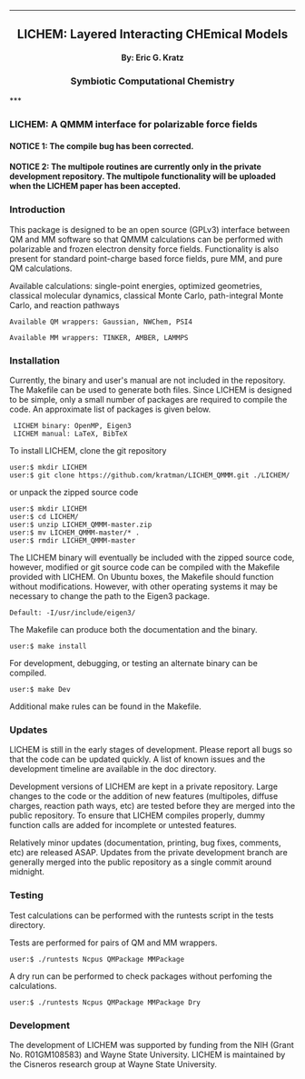 
[//]: # (Mixture of GitHub markdown and HTML. HTML is needed for formatting.)

***
<div align=center> <h2>
LICHEM: Layered Interacting CHEmical Models
</h2> </div>

<div align=center> <h4> By: Eric G. Kratz </h4> </div>

<div align=center> <h3> Symbiotic Computational Chemistry </h3> </div>
***

### LICHEM: A QMMM interface for polarizable force fields

<h4>
NOTICE 1: The compile bug has been corrected.
</h4>

<h4>
NOTICE 2: The multipole routines are currently only in the private
development repository. The multipole functionality will be uploaded when
the LICHEM paper has been accepted.
</h4>

### Introduction

This package is designed to be an open source (GPLv3) interface between QM
and MM software so that QMMM calculations can be performed with polarizable
and frozen electron density force fields. Functionality is also present for
standard point-charge based force fields, pure MM, and pure QM calculations.

Available calculations: single-point energies, optimized geometries, classical
molecular dynamics, classical Monte Carlo, path-integral Monte Carlo, and
reaction pathways
```
Available QM wrappers: Gaussian, NWChem, PSI4

Available MM wrappers: TINKER, AMBER, LAMMPS
```

### Installation

Currently, the binary and user's manual are not included in the repository.
The Makefile can be used to generate both files. Since LICHEM is designed to
be simple, only a small number of packages are required to compile the code.
An approximate list of packages is given below.
```
 LICHEM binary: OpenMP, Eigen3
 LICHEM manual: LaTeX, BibTeX
```

To install LICHEM, clone the git repository
```
user:$ mkdir LICHEM 
user:$ git clone https://github.com/kratman/LICHEM_QMMM.git ./LICHEM/
```

or unpack the zipped source code
```
user:$ mkdir LICHEM
user:$ cd LICHEM/
user:$ unzip LICHEM_QMMM-master.zip
user:$ mv LICHEM_QMMM-master/* .
user:$ rmdir LICHEM_QMMM-master
```

The LICHEM binary will eventually be included with the zipped source code,
however, modified or git source code can be compiled with the Makefile
provided with LICHEM. On Ubuntu boxes, the Makefile should function
without modifications. However, with other operating systems it may be
necessary to change the path to the Eigen3 package.
```
Default: -I/usr/include/eigen3/
```

The Makefile can produce both the documentation and the binary.
```
user:$ make install
```

For development, debugging, or testing an alternate binary can be compiled.
```
user:$ make Dev
```

Additional make rules can be found in the Makefile.

### Updates

LICHEM is still in the early stages of development. Please report all bugs so
that the code can be updated quickly. A list of known issues and the
development timeline are available in the doc directory.

Development versions of LICHEM are kept in a private repository. Large changes
to the code or the addition of new features (multipoles, diffuse charges,
reaction path ways, etc) are tested before they are merged into the public
repository. To ensure that LICHEM compiles properly, dummy function calls are
added for incomplete or untested features.

Relatively minor updates (documentation, printing, bug fixes, comments, etc)
are released ASAP. Updates from the private development branch are generally
merged into the public repository as a single commit around midnight.

### Testing

Test calculations can be performed with the runtests script in the tests
directory.

Tests are performed for pairs of QM and MM wrappers.
```
user:$ ./runtests Ncpus QMPackage MMPackage
```

A dry run can be performed to check packages without perfoming the
calculations.
```
user:$ ./runtests Ncpus QMPackage MMPackage Dry
```

### Development

The development of LICHEM was supported by funding from the NIH (Grant No.
R01GM108583) and Wayne State University. LICHEM is maintained by the Cisneros
research group at Wayne State University.
